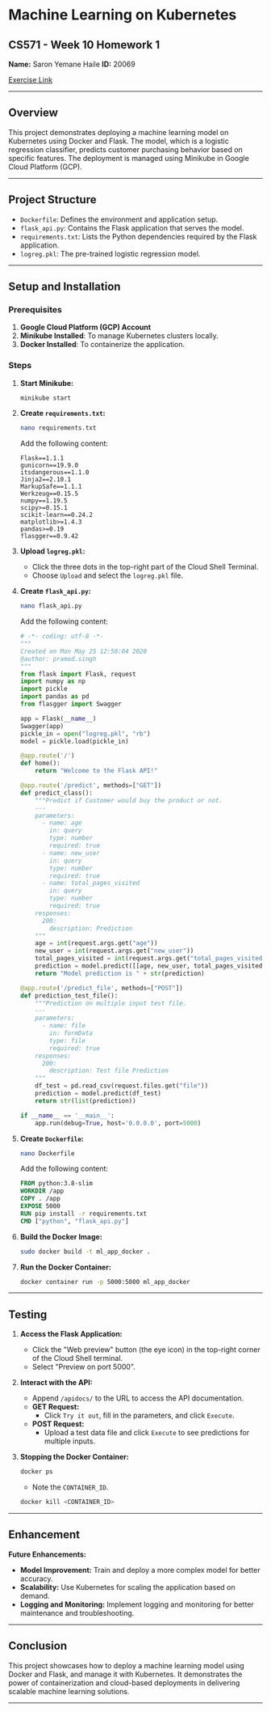 # Machine Learning on Kubernetes

## CS571 - Week 10 Homework 1

**Name:** Saron Yemane Haile
**ID:** 20069

[Exercise Link](https://hc.labnet.sfbu.edu/~henry/sfbu/course/cloud_computing/genai/slide/exercise_kubernetes.html)

---

## Overview

This project demonstrates deploying a machine learning model on Kubernetes using Docker and Flask. The model, which is a logistic regression classifier, predicts customer purchasing behavior based on specific features. The deployment is managed using Minikube in Google Cloud Platform (GCP).

---

## Project Structure

- `Dockerfile`: Defines the environment and application setup.
- `flask_api.py`: Contains the Flask application that serves the model.
- `requirements.txt`: Lists the Python dependencies required by the Flask application.
- `logreg.pkl`: The pre-trained logistic regression model.

---

## Setup and Installation

### Prerequisites

1. **Google Cloud Platform (GCP) Account**
2. **Minikube Installed**: To manage Kubernetes clusters locally.
3. **Docker Installed**: To containerize the application.

### Steps

1. **Start Minikube:**
   ```sh
   minikube start
   ```

2. **Create `requirements.txt`:**
   ```sh
   nano requirements.txt
   ```
   Add the following content:
   ```plaintext
   Flask==1.1.1
   gunicorn==19.9.0
   itsdangerous==1.1.0
   Jinja2==2.10.1
   MarkupSafe==1.1.1
   Werkzeug==0.15.5
   numpy==1.19.5
   scipy>=0.15.1
   scikit-learn==0.24.2
   matplotlib>=1.4.3
   pandas>=0.19
   flasgger==0.9.42
   ```

3. **Upload `logreg.pkl`:**
   - Click the three dots in the top-right part of the Cloud Shell Terminal.
   - Choose `Upload` and select the `logreg.pkl` file.

4. **Create `flask_api.py`:**
   ```sh
   nano flask_api.py
   ```
   Add the following content:
   ```python
   # -*- coding: utf-8 -*-
   """
   Created on Mon May 25 12:50:04 2020
   @author: pramod.singh
   """
   from flask import Flask, request
   import numpy as np
   import pickle
   import pandas as pd
   from flasgger import Swagger

   app = Flask(__name__)
   Swagger(app)
   pickle_in = open("logreg.pkl", "rb")
   model = pickle.load(pickle_in)

   @app.route('/')
   def home():
       return "Welcome to the Flask API!"

   @app.route('/predict', methods=["GET"])
   def predict_class():
       """Predict if Customer would buy the product or not.
       ---
       parameters:
         - name: age
           in: query
           type: number
           required: true
         - name: new_user
           in: query
           type: number
           required: true
         - name: total_pages_visited
           in: query
           type: number
           required: true
       responses:
         200:
           description: Prediction
       """
       age = int(request.args.get("age"))
       new_user = int(request.args.get("new_user"))
       total_pages_visited = int(request.args.get("total_pages_visited"))
       prediction = model.predict([[age, new_user, total_pages_visited]])
       return "Model prediction is " + str(prediction)

   @app.route('/predict_file', methods=["POST"])
   def prediction_test_file():
       """Prediction on multiple input test file.
       ---
       parameters:
         - name: file
           in: formData
           type: file
           required: true
       responses:
         200:
           description: Test file Prediction
       """
       df_test = pd.read_csv(request.files.get("file"))
       prediction = model.predict(df_test)
       return str(list(prediction))

   if __name__ == '__main__':
       app.run(debug=True, host='0.0.0.0', port=5000)
   ```

5. **Create `Dockerfile`:**
   ```sh
   nano Dockerfile
   ```
   Add the following content:
   ```dockerfile
   FROM python:3.8-slim
   WORKDIR /app
   COPY . /app
   EXPOSE 5000
   RUN pip install -r requirements.txt
   CMD ["python", "flask_api.py"]
   ```

6. **Build the Docker Image:**
   ```sh
   sudo docker build -t ml_app_docker .
   ```

7. **Run the Docker Container:**
   ```sh
   docker container run -p 5000:5000 ml_app_docker
   ```

---

## Testing

1. **Access the Flask Application:**
   - Click the "Web preview" button (the eye icon) in the top-right corner of the Cloud Shell terminal.
   - Select "Preview on port 5000".

2. **Interact with the API:**
   - Append `/apidocs/` to the URL to access the API documentation.
   - **GET Request:**
     - Click `Try it out`, fill in the parameters, and click `Execute`.
   - **POST Request:**
     - Upload a test data file and click `Execute` to see predictions for multiple inputs.

3. **Stopping the Docker Container:**
   ```sh
   docker ps
   ```
   - Note the `CONTAINER_ID`.
   ```sh
   docker kill <CONTAINER_ID>
   ```

---

## Enhancement

**Future Enhancements:**
- **Model Improvement:** Train and deploy a more complex model for better accuracy.
- **Scalability:** Use Kubernetes for scaling the application based on demand.
- **Logging and Monitoring:** Implement logging and monitoring for better maintenance and troubleshooting.

---

## Conclusion

This project showcases how to deploy a machine learning model using Docker and Flask, and manage it with Kubernetes. It demonstrates the power of containerization and cloud-based deployments in delivering scalable machine learning solutions.

---


